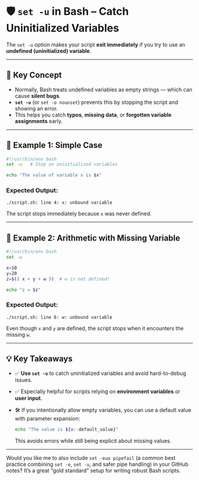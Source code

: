 # 🛡️ `set -u` in Bash – Catch Uninitialized Variables

The `set -u` option makes your script **exit immediately** if you try to use an **undefined (uninitialized) variable**.

---

## 🧠 Key Concept

* Normally, Bash treats undefined variables as empty strings — which can cause **silent bugs**.
* **`set -u`** (or `set -o nounset`) prevents this by stopping the script and showing an error.
* This helps you catch **typos**, **missing data**, or **forgotten variable assignments** early.

---

## 📝 Example 1: Simple Case

```bash
#!/usr/bin/env bash
set -u   # Stop on uninitialized variables

echo "The value of variable x is $x"
```

### Expected Output:

```
./script.sh: line 4: x: unbound variable
```

The script stops immediately because `x` was never defined.

---

## 📝 Example 2: Arithmetic with Missing Variable

```bash
#!/usr/bin/env bash
set -u

x=10
y=20
z=$(( x + y + w ))  # w is not defined!

echo "z = $z"
```

### Expected Output:

```
./script.sh: line 6: w: unbound variable
```

Even though `x` and `y` are defined, the script stops when it encounters the missing `w`.

---

## 💡 Key Takeaways

* ✅ **Use `set -u`** to catch uninitialized variables and avoid hard-to-debug issues.
* ✅ Especially helpful for scripts relying on **environment variables** or **user input**.
* 🛠️ If you intentionally allow empty variables, you can use a default value with parameter expansion:

  ```bash
  echo "The value is ${x:-default_value}"
  ```

  This avoids errors while still being explicit about missing values.

---

Would you like me to also include `set -euo pipefail` (a common best practice combining `set -e`, `set -u`, and safer pipe handling) in your GitHub notes?
It’s a great “gold standard” setup for writing robust Bash scripts.

